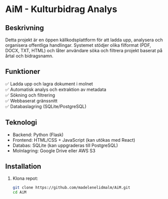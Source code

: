 # AiM - Kulturbidrag Analys

## Beskrivning
Detta projekt är en öppen källkodsplattform för att ladda upp, analysera och organisera offentliga handlingar. Systemet stödjer olika filformat (PDF, DOCX, TXT, HTML) och låter användare söka och filtrera projekt baserat på årtal och bidragsnamn.

## Funktioner
✅ Ladda upp och lagra dokument i molnet  
✅ Automatisk analys och extraktion av metadata  
✅ Sökning och filtrering  
✅ Webbaserat gränssnitt  
✅ Databaslagring (SQLite/PostgreSQL)  

## Teknologi
- Backend: Python (Flask)  
- Frontend: HTML/CSS + JavaScript (kan utökas med React)  
- Databas: SQLite (kan uppgraderas till PostgreSQL)  
- Molnlagring: Google Drive eller AWS S3  

## Installation
1. Klona repot:
   ```sh
   git clone https://github.com/madelenelidmalm/AiM.git
   cd AiM

